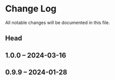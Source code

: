 # Change Log

All notable changes will be documented in this file.

## Head

## 1.0.0 &ndash; 2024-03-16

## 0.9.9 &ndash; 2024-01-28
